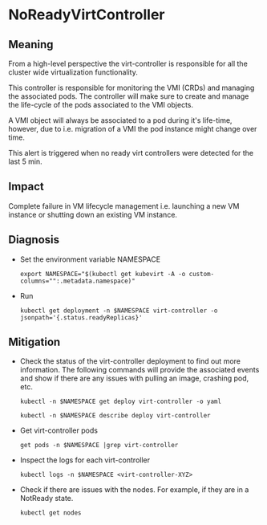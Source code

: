 # NoReadyVirtController

## Meaning

From a high-level perspective the virt-controller is responsible for all the cluster wide virtualization functionality.

This controller is responsible for monitoring the VMI (CRDs) and managing the associated pods. The controller will make sure to create and manage the life-cycle of the pods associated to the VMI objects.

A VMI object will always be associated to a pod during it's life-time, however, due to i.e. migration of a VMI the pod instance might change over time.

This alert is triggered when no ready virt controllers were detected for the last 5 min.

## Impact
Complete failure in VM lifecycle management i.e. launching a new VM instance or shutting down an existing VM instance.


## Diagnosis

- Set the environment variable NAMESPACE

    ```
    export NAMESPACE="$(kubectl get kubevirt -A -o custom-columns="":.metadata.namespace)"
    ```

- Run
    ```
    kubectl get deployment -n $NAMESPACE virt-controller -o jsonpath='{.status.readyReplicas}'
    ```

## Mitigation
- Check the status of the virt-controller deployment to find out more information. The following commands will provide the associated events and show if there are any issues with pulling an image, crashing pod, etc. 
    ```
    kubectl -n $NAMESPACE get deploy virt-controller -o yaml
    ```
    ```
    kubectl -n $NAMESPACE describe deploy virt-controller
    ```

- Get virt-controller pods
    ```
    get pods -n $NAMESPACE |grep virt-controller
    ```

- Inspect the logs for each virt-controller
    ```
    kubectl logs -n $NAMESPACE <virt-controller-XYZ>
    ```

- Check if there are issues with the nodes. For example, if they are in a NotReady state.
    ```
    kubectl get nodes
    ```
